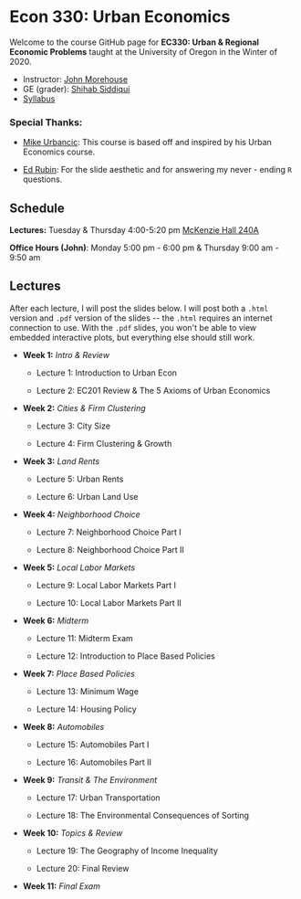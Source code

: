 # Econ 330: Urban Economics

Welcome to the course GitHub page for __EC330: Urban & Regional Economic Problems__ taught at the University of Oregon in the Winter of 2020. 

- Instructor: [John Morehouse](https://www.johnmmorehouse.com/)
- GE (grader): [Shihab Siddiqui](https://economics.uoregon.edu/profile/smshihab/)
- [Syllabus](https://rawcdn.githack.com/johnmorehouse/EC330_UrbanEcon/c9450649bcfff35d5e169014ca5b7e1854fd637d/Syllabus/syllabus.pdf)


### Special Thanks:

  - [Mike Urbancic](https://twitter.com/urbancic?lang=en): This course is based off and inspired by his Urban Economics course. 
  
  - [Ed Rubin](http://edrub.in/): For the slide aesthetic and for answering my never - ending `R` questions. 
  
## Schedule

__Lectures:__ Tuesday & Thursday 4:00-5:20 pm [McKenzie Hall 240A](https://map.uoregon.edu/c721c7d95)

__Office Hours (John)__: Monday 5:00 pm - 6:00 pm & Thursday 9:00 am - 9:50 am

## Lectures

After each lecture, I will post the slides below. I will post both a `.html` version and `.pdf` version of the slides -- the `.html` requires an internet connection to use. With the `.pdf` slides, you won't be able to view embedded interactive plots, but everything else should still work.

- __Week 1:__ _Intro & Review_

  - Lecture 1: Introduction to Urban Econ
  
  - Lecture 2: EC201 Review & The 5 Axioms of Urban Economics
  
- __Week 2:__ _Cities & Firm Clustering_

  - Lecture 3: City Size
  
  - Lecture 4: Firm Clustering & Growth
  
- __Week 3:__ _Land Rents_

  - Lecture 5: Urban Rents
  
  - Lecture 6: Urban Land Use
  

- __Week 4:__ _Neighborhood Choice_

  - Lecture 7: Neighborhood Choice Part I
  
  - Lecture 8: Neighborhood Choice Part II



- __Week 5:__ _Local Labor Markets_

  - Lecture 9: Local Labor Markets Part I
  
  - Lecture 10: Local Labor Markets Part II
  

- __Week 6:__ _Midterm_

  - Lecture 11: Midterm Exam
  
  - Lecture 12: Introduction to Place Based Policies
  

- __Week 7:__ _Place Based Policies_

  - Lecture 13: Minimum Wage
  
  - Lecture 14: Housing Policy
  
- __Week 8:__ _Automobiles_

  - Lecture 15: Automobiles Part I
  
  - Lecture 16: Automobiles Part II
  
- __Week 9:__ _Transit & The Environment_
 
  - Lecture 17: Urban Transportation
  
  - Lecture 18: The Environmental Consequences of Sorting
  
- __Week 10:__ _Topics & Review_

  - Lecture 19: The Geography of Income Inequality
  
  - Lecture 20: Final Review
  

- __Week 11:__ _Final Exam_

  

  

